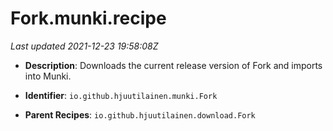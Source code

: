 # Fork.munki.recipe

_Last updated 2021-12-23 19:58:08Z_

- **Description**: Downloads the current release version of Fork and imports into Munki.

- **Identifier**: `io.github.hjuutilainen.munki.Fork`

- **Parent Recipes**: `io.github.hjuutilainen.download.Fork`